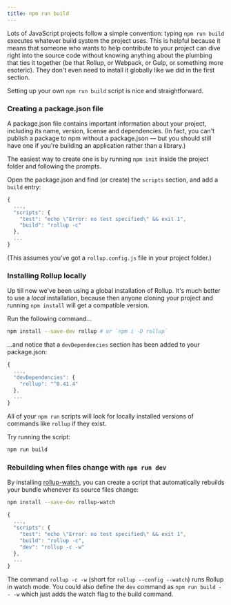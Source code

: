 ```yaml
---
title: npm run build
---
```


Lots of JavaScript projects follow a simple convention: typing `npm run build` executes whatever build system the project uses. This is helpful because it means that someone who wants to help contribute to your project can dive right into the source code without knowing anything about the plumbing that ties it together (be that Rollup, or Webpack, or Gulp, or something more esoteric). They don't even need to install it globally like we did in the first section.

Setting up your own `npm run build` script is nice and straightforward.

### Creating a package.json file

A package.json file contains important information about your project, including its name, version, license and dependencies. (In fact, you can't publish a package to npm without a package.json — but you should still have one if you're building an application rather than a library.)

The easiest way to create one is by running `npm init` inside the project folder and following the prompts.

Open the package.json and find (or create) the `scripts` section, and add a `build` entry:

```js
{
  ...,
  "scripts": {
    "test": "echo \"Error: no test specified\" && exit 1",
    "build": "rollup -c"
  },
  ...
}
```

(This assumes you've got a `rollup.config.js` file in your project folder.)


### Installing Rollup locally

Up till now we've been using a global installation of Rollup. It's much better to use a *local* installation, because then anyone cloning your project and running `npm install` will get a compatible version.

Run the following command...

```bash
npm install --save-dev rollup # or `npm i -D rollup`
```

...and notice that a `devDependencies` section has been added to your package.json:

```js
{
  ...,
  "devDependencies": {
    "rollup": "^0.41.4"
  },
  ...
}
```

All of your `npm run` scripts will look for locally installed versions of commands like `rollup` if they exist.

Try running the script:

```bash
npm run build
```


### Rebuilding when files change with `npm run dev`

By installing [rollup-watch](https://github.com/rollup/rollup-watch), you can create a script that automatically rebuilds your bundle whenever its source files change:

```bash
npm install --save-dev rollup-watch
```

```js
{
  ...,
  "scripts": {
    "test": "echo \"Error: no test specified\" && exit 1",
    "build": "rollup -c",
    "dev": "rollup -c -w"
  },
  ...
}
```

The command `rollup -c -w` (short for `rollup --config --watch`) runs Rollup in watch mode. You could also define the `dev` command as `npm run build -- -w` which just adds the watch flag to the build command.  
